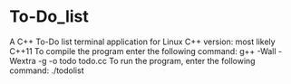 # To-Do_list
A C++ To-Do list terminal application for Linux 
C++ version: most likely C++11
To compile the program enter the following command: g++ -Wall -Wextra -g -o todo todo.cc
To run the program, enter the following command: ./todolist
